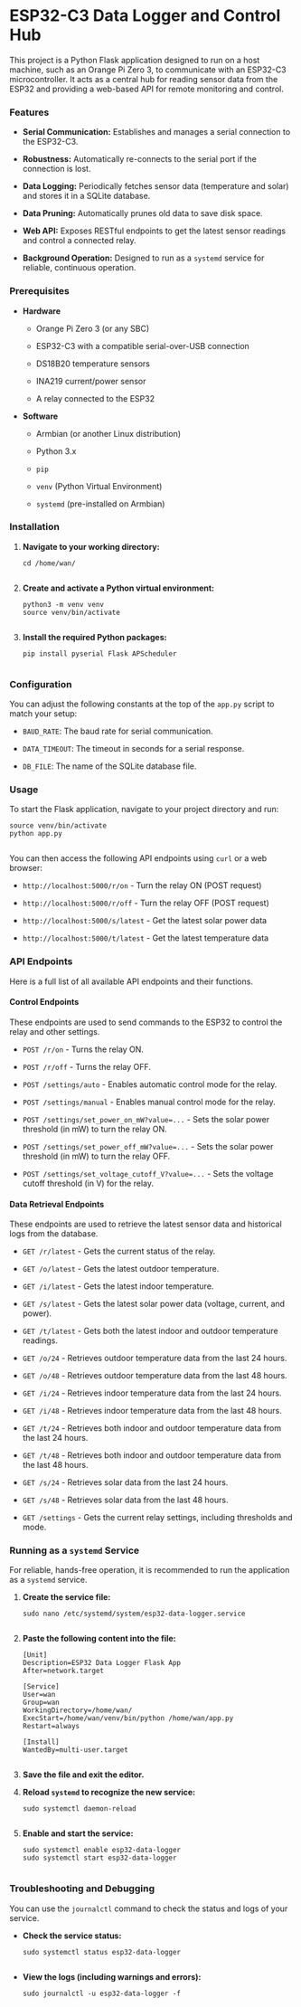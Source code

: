 # ESP32-C3 Data Logger and Control Hub

This project is a Python Flask application designed to run on a host machine, such as an Orange Pi Zero 3, to communicate with an ESP32-C3 microcontroller. It acts as a central hub for reading sensor data from the ESP32 and providing a web-based API for remote monitoring and control.

### Features

* **Serial Communication:** Establishes and manages a serial connection to the ESP32-C3.

* **Robustness:** Automatically re-connects to the serial port if the connection is lost.

* **Data Logging:** Periodically fetches sensor data (temperature and solar) and stores it in a SQLite database.

* **Data Pruning:** Automatically prunes old data to save disk space.

* **Web API:** Exposes RESTful endpoints to get the latest sensor readings and control a connected relay.

* **Background Operation:** Designed to run as a `systemd` service for reliable, continuous operation.

### Prerequisites

* **Hardware**

  * Orange Pi Zero 3 (or any SBC)

  * ESP32-C3 with a compatible serial-over-USB connection

  * DS18B20 temperature sensors

  * INA219 current/power sensor

  * A relay connected to the ESP32

* **Software**

  * Armbian (or another Linux distribution)

  * Python 3.x

  * `pip`

  * `venv` (Python Virtual Environment)

  * `systemd` (pre-installed on Armbian)

### Installation

1. **Navigate to your working directory:**

   ```
   cd /home/wan/
   
   
   ```

2. **Create and activate a Python virtual environment:**

   ```
   python3 -m venv venv
   source venv/bin/activate
   
   
   ```

3. **Install the required Python packages:**

   ```
   pip install pyserial Flask APScheduler
   
   
   ```

### Configuration

You can adjust the following constants at the top of the `app.py` script to match your setup:

* `BAUD_RATE`: The baud rate for serial communication.

* `DATA_TIMEOUT`: The timeout in seconds for a serial response.

* `DB_FILE`: The name of the SQLite database file.

### Usage

To start the Flask application, navigate to your project directory and run:

```
source venv/bin/activate
python app.py


```

You can then access the following API endpoints using `curl` or a web browser:

* `http://localhost:5000/r/on` - Turn the relay ON (POST request)

* `http://localhost:5000/r/off` - Turn the relay OFF (POST request)

* `http://localhost:5000/s/latest` - Get the latest solar power data

* `http://localhost:5000/t/latest` - Get the latest temperature data

### API Endpoints

Here is a full list of all available API endpoints and their functions.

#### Control Endpoints

These endpoints are used to send commands to the ESP32 to control the relay and other settings.

* `POST /r/on` - Turns the relay ON.

* `POST /r/off` - Turns the relay OFF.

* `POST /settings/auto` - Enables automatic control mode for the relay.

* `POST /settings/manual` - Enables manual control mode for the relay.

* `POST /settings/set_power_on_mW?value=...` - Sets the solar power threshold (in mW) to turn the relay ON.

* `POST /settings/set_power_off_mW?value=...` - Sets the solar power threshold (in mW) to turn the relay OFF.

* `POST /settings/set_voltage_cutoff_V?value=...` - Sets the voltage cutoff threshold (in V) for the relay.

#### Data Retrieval Endpoints

These endpoints are used to retrieve the latest sensor data and historical logs from the database.

* `GET /r/latest` - Gets the current status of the relay.

* `GET /o/latest` - Gets the latest outdoor temperature.

* `GET /i/latest` - Gets the latest indoor temperature.

* `GET /s/latest` - Gets the latest solar power data (voltage, current, and power).

* `GET /t/latest` - Gets both the latest indoor and outdoor temperature readings.

* `GET /o/24` - Retrieves outdoor temperature data from the last 24 hours.

* `GET /o/48` - Retrieves outdoor temperature data from the last 48 hours.

* `GET /i/24` - Retrieves indoor temperature data from the last 24 hours.

* `GET /i/48` - Retrieves indoor temperature data from the last 48 hours.

* `GET /t/24` - Retrieves both indoor and outdoor temperature data from the last 24 hours.

* `GET /t/48` - Retrieves both indoor and outdoor temperature data from the last 48 hours.

* `GET /s/24` - Retrieves solar data from the last 24 hours.

* `GET /s/48` - Retrieves solar data from the last 48 hours.

* `GET /settings` - Gets the current relay settings, including thresholds and mode.

### Running as a `systemd` Service

For reliable, hands-free operation, it is recommended to run the application as a `systemd` service.

1. **Create the service file:**

   ```
   sudo nano /etc/systemd/system/esp32-data-logger.service
   
   
   ```

2. **Paste the following content into the file:**

   ```
   [Unit]
   Description=ESP32 Data Logger Flask App
   After=network.target
   
   [Service]
   User=wan
   Group=wan
   WorkingDirectory=/home/wan/
   ExecStart=/home/wan/venv/bin/python /home/wan/app.py
   Restart=always
   
   [Install]
   WantedBy=multi-user.target
   
   
   ```

3. **Save the file and exit the editor.**

4. **Reload `systemd` to recognize the new service:**

   ```
   sudo systemctl daemon-reload
   
   
   ```

5. **Enable and start the service:**

   ```
   sudo systemctl enable esp32-data-logger
   sudo systemctl start esp32-data-logger
   
   
   ```

### Troubleshooting and Debugging

You can use the `journalctl` command to check the status and logs of your service.

* **Check the service status:**

  ```
  sudo systemctl status esp32-data-logger
  
  
  ```

* **View the logs (including warnings and errors):**

  ```
  sudo journalctl -u esp32-data-logger -f
  
  
  
